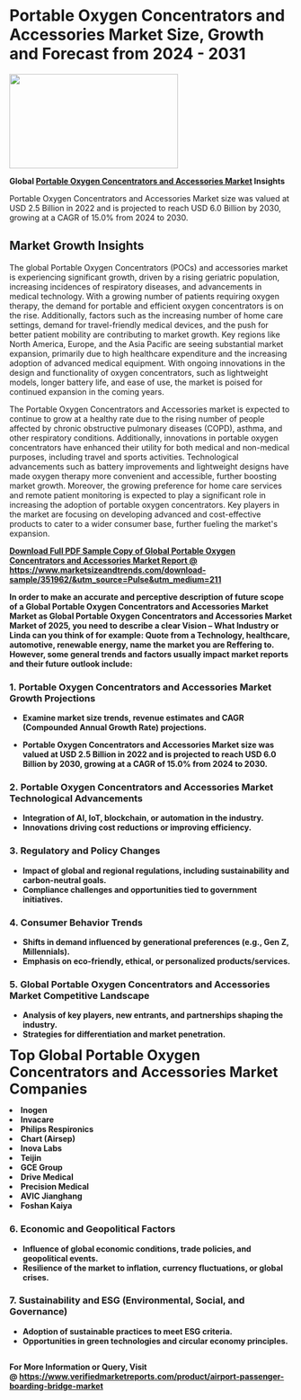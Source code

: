 <H1>Portable Oxygen Concentrators and Accessories Market Size, Growth and Forecast from 2024 - 2031</H1><img class="aligncenter size-medium wp-image-584254" src="https://thirdeyenews.in/wp-content/uploads/2024/09/Global-Market-Research-300x168.jpeg" alt="" width="300" height="168" /><p><strong>Global&nbsp;<a href="https://www.marketsizeandtrends.com/download-sample/351962/&amp;utm_source=Pulse&amp;utm_medium=211">Portable Oxygen Concentrators and Accessories Market</a> Insights</strong></p><p>Portable Oxygen Concentrators and Accessories Market size was valued at USD 2.5 Billion in 2022 and is projected to reach USD 6.0 Billion by 2030, growing at a CAGR of 15.0% from 2024 to 2030.</p><p><h2>Market Growth Insights</h2> <p>The global Portable Oxygen Concentrators (POCs) and accessories market is experiencing significant growth, driven by a rising geriatric population, increasing incidences of respiratory diseases, and advancements in medical technology. With a growing number of patients requiring oxygen therapy, the demand for portable and efficient oxygen concentrators is on the rise. Additionally, factors such as the increasing number of home care settings, demand for travel-friendly medical devices, and the push for better patient mobility are contributing to market growth. Key regions like North America, Europe, and the Asia Pacific are seeing substantial market expansion, primarily due to high healthcare expenditure and the increasing adoption of advanced medical equipment. With ongoing innovations in the design and functionality of oxygen concentrators, such as lightweight models, longer battery life, and ease of use, the market is poised for continued expansion in the coming years.</p> <p><strong><a href="#"></a></strong></p> <p>The Portable Oxygen Concentrators and Accessories market is expected to continue to grow at a healthy rate due to the rising number of people affected by chronic obstructive pulmonary diseases (COPD), asthma, and other respiratory conditions. Additionally, innovations in portable oxygen concentrators have enhanced their utility for both medical and non-medical purposes, including travel and sports activities. Technological advancements such as battery improvements and lightweight designs have made oxygen therapy more convenient and accessible, further boosting market growth. Moreover, the growing preference for home care services and remote patient monitoring is expected to play a significant role in increasing the adoption of portable oxygen concentrators. Key players in the market are focusing on developing advanced and cost-effective products to cater to a wider consumer base, further fueling the market's expansion.</p> <p><strong><a href="#"></p><p><span class=""><strong>Download Full PDF Sample Copy of Global Portable Oxygen Concentrators and Accessories Market Report</strong> @ <a href="https://www.marketsizeandtrends.com/download-sample/351962/&amp;utm_source=Pulse&amp;utm_medium=211" target="_blank">https://www.marketsizeandtrends.com/download-sample/351962/&amp;utm_source=Pulse&amp;utm_medium=211</a></span></p><p>In order to make an accurate and perceptive description of future scope of a Global&nbsp;Portable Oxygen Concentrators and Accessories Market Market as Global&nbsp;Portable Oxygen Concentrators and Accessories Market Market of 2025, you need to describe a clear Vision &ndash; What Industry or Linda can you think of for example: Quote from a Technology, healthcare, automotive, renewable energy, name the market you are Reffering to. However, some general trends and factors usually impact market reports and their future outlook include:</p><h3>1.&nbsp;<strong>Portable Oxygen Concentrators and Accessories Market Growth Projections</strong></h3><ul><li>Examine market size trends, revenue estimates and CAGR (Compounded Annual Growth Rate) projections.</li><li><p>Portable Oxygen Concentrators and Accessories Market size was valued at USD 2.5 Billion in 2022 and is projected to reach USD 6.0 Billion by 2030, growing at a CAGR of 15.0% from 2024 to 2030.</p></li></ul><h3>2.&nbsp;<strong>Portable Oxygen Concentrators and Accessories Market Technological Advancements</strong></h3><ul><li>Integration of AI, IoT, blockchain, or automation in the industry.</li><li>Innovations driving cost reductions or improving efficiency.</li></ul><h3>3.&nbsp;<strong>Regulatory and Policy Changes</strong></h3><ul><li>Impact of global and regional regulations, including sustainability and carbon-neutral goals.</li><li>Compliance challenges and opportunities tied to government initiatives.</li></ul><h3>4.&nbsp;<strong>Consumer Behavior Trends</strong></h3><ul><li>Shifts in demand influenced by generational preferences (e.g., Gen Z, Millennials).</li><li>Emphasis on eco-friendly, ethical, or personalized products/services.</li></ul><h3>5.&nbsp;<strong>Global Portable Oxygen Concentrators and Accessories Market Competitive Landscape</strong></h3><ul><li>Analysis of key players, new entrants, and partnerships shaping the industry.</li><li>Strategies for differentiation and market penetration.</li></ul><p data-pm-slice="1 1 []"><span style="color: inherit; font-family: inherit; font-size: 25px;">Top Global Portable Oxygen Concentrators and Accessories Market Companies</span></p><div class="" data-test-id=""><p><li>Inogen</li><li> Invacare</li><li> Philips Respironics</li><li> Chart (Airsep)</li><li> Inova Labs</li><li> Teijin</li><li> GCE Group</li><li> Drive Medical</li><li> Precision Medical</li><li> AVIC Jianghang</li><li> Foshan Kaiya</li></p></div><h3>6.&nbsp;<strong>Economic and Geopolitical Factors</strong></h3><ul><li>Influence of global economic conditions, trade policies, and geopolitical events.</li><li>Resilience of the market to inflation, currency fluctuations, or global crises.</li></ul><h3>7.&nbsp;<strong>Sustainability and ESG (Environmental, Social, and Governance)</strong></h3><ul><li>Adoption of sustainable practices to meet ESG criteria.</li><li>Opportunities in green technologies and circular economy principles.</li></ul><h2><strong style="font-size: 14px;">For More Information or Query, Visit @&nbsp;</strong><a style="background-color: #ffffff; font-size: 14px;" href="https://www.marketsizeandtrends.com/report/portable-oxygen-concentrators-and-accessories-market/" target="_blank">https://www.verifiedmarketreports.com/product/airport-passenger-boarding-bridge-market</a></h2>
